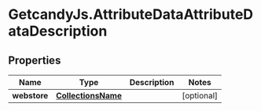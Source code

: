 # GetcandyJs.AttributeDataAttributeDataDescription

## Properties

Name | Type | Description | Notes
------------ | ------------- | ------------- | -------------
**webstore** | [**CollectionsName**](CollectionsName.md) |  | [optional] 


